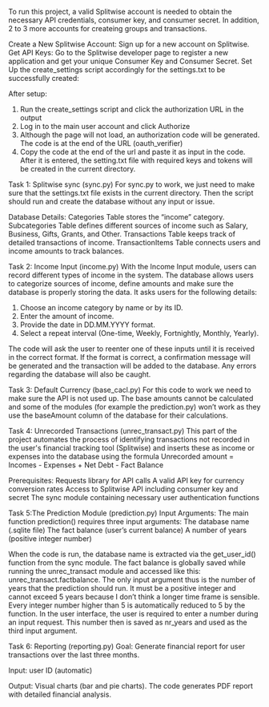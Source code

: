 To run this project, a valid Splitwise account is needed to obtain the necessary API credentials, consumer key, and consumer secret. In addition, 2 to 3 more accounts for createing groups and transactions.

Create a New Splitwise Account: Sign up for a new account on Splitwise. 
Get API Keys: Go to the Splitwise developer page to register a new application and get your unique Consumer Key and Consumer Secret. 
Set Up the create_settings script accordingly for the settings.txt to be successfully created:

After setup:
1. Run the create_settings script and click the authorization URL in the output
2. Log in to the main user account and click Authorize
3. Although the page will not load, an authorization code will be generated. The code is at the end of the URL (oauth_verifier)
4. Copy the code at the end of the url and paste it as input in the code. After it is entered, the setting.txt file with required keys and tokens will be created in the current directory.

Task 1: Splitwise sync (sync.py)
For sync.py to work, we just need to make sure that the settings.txt file exists in the current directory. Then the script should run and create the database without any input or issue.

Database Details:
Categories Table stores the “income” category.
Subcategories Table defines different sources of income such as Salary, Business, Gifts, Grants, and Other.
Transactions Table keeps track of detailed transactions of income.
TransactionItems Table connects users and income amounts to track balances.

Task 2: Income Input (income.py)
With the Income Input module, users can record different types of income in the system. The database allows users to categorize sources of income, define amounts and make sure the database is properly storing the data.
It asks users for the following details:

1.	Choose an income category by name or by its ID.
2.	Enter the amount of income.
3.	Provide the date in DD.MM.YYYY format.
4.	Select a repeat interval (One-time, Weekly, Fortnightly, Monthly, Yearly).

The code will ask the user to reenter one of these inputs until it is received in the correct format. If the format is correct, a confirmation message will be generated and the transaction will be added to the database. Any errors regarding the database will also be caught.

Task 3: Default Currency (base_cacl.py)
For this code to work we need to make sure the API is not used up. The base amounts cannot be calculated and some of the modules (for example the prediction.py) won’t work as they use the baseAmount column of the database for their calculations.


Task 4: Unrecorded Transactions (unrec_transact.py)
This part of the project automates the process of identifying transactions not recorded in the user's financial tracking tool (Splitwise) and inserts these as income or expenses into the database using the formula Unrecorded amount = Incomes - Expenses + Net Debt - Fact Balance

Prerequisites:
Requests library for API calls
A valid API key for currency conversion rates
Access to Splitwise API including consumer key and secret
The sync module containing necessary user authentication functions

Task 5:The Prediction Module (prediction.py)
Input Arguments:
The main function prediction() requires three input arguments:
The database name (.sqlite file)
The fact balance (user’s current balance)
A number of years (positive integer number)

When the code is run, the database name is extracted via the get_user_id() function from the sync module.
The fact balance is globally saved while running the unrec_transact module and accessed like this: unrec_transact.factbalance.
The only input argument thus is the number of years that the prediction should run. It must be a positive integer and cannot exceed 5 years because I don’t think a longer time frame is sensible. Every integer number higher than 5 is automatically reduced to 5 by the function.
In the user interface, the user is required to enter a number during an input request. This number then is saved as nr_years and used as the third input argument.

Task 6: Reporting (reporting.py)
Goal: Generate financial report for user transactions over the last three months.

Input:
user ID (automatic)

Output:
Visual charts (bar and pie charts).
The code generates PDF report with detailed financial analysis.
